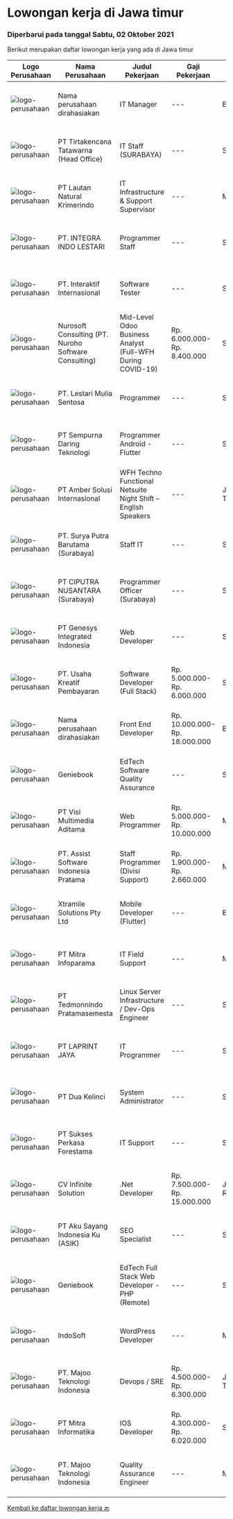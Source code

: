 
  # Lowongan kerja di Jawa timur

  ### Diperbarui pada tanggal Sabtu, 02 Oktober 2021

  Berikut merupakan daftar lowongan kerja yang ada di Jawa timur

  |Logo Perusahaan | Nama Perusahaan | Judul Pekerjaan | Gaji Pekerjaan | Lokasi | Deskripsi | Tanggal diunggah | Pranala |
  | -------------- | --------------- | --------------- | --------- | --------- | -------------- | ------- | ----------- |
  |![logo-perusahaan](https://us.123rf.com/450wm/pavelstasevich/pavelstasevich1811/pavelstasevich181101027/112815900-stock-vector-no-image-available-icon-flat-vector.jpg?ver=6)|Nama perusahaan dirahasiakan|IT Manager|---|Bali|Pendidikan minimal S1 segala jurusan Memiliki pengetahuan mengenai PHP dan bahasa pemrograman lainnya atau menguasai jaringan Gaji negotiable...|Jumat, 01 Oktober 2021|https://www.jobstreet.co.id/id/job/it-manager-3645203?token=0~5409c78e-6074-4b5c-a234-e19ad90eaa43&sectionRank=1&jobId=jobstreet-id-job-3645203|
|![logo-perusahaan](https://image-service-cdn.seek.com.au/454b279b09c2c94aad59ede07b497b02ce710fc2/ee4dce1061f3f616224767ad58cb2fc751b8d2dc)|PT Tirtakencana Tatawarna (Head Office)|IT Staff (SURABAYA)|---|Surabaya|Kualifikasi: Usia maksimal 28 tahun Pendidikan minimal S1 Teknik Informatika, IPK minimal 3.0 Pengalaman minimal 1 tahun Wajib memiliki sertifikat...|Kamis, 30 September 2021|https://www.jobstreet.co.id/id/job/it-staff-surabaya-3643655?token=0~5409c78e-6074-4b5c-a234-e19ad90eaa43&sectionRank=2&jobId=jobstreet-id-job-3643655|
|![logo-perusahaan](https://image-service-cdn.seek.com.au/b748981387a7675e8ba20c556661ea6420f5e17f/ee4dce1061f3f616224767ad58cb2fc751b8d2dc)|PT Lautan Natural Krimerindo|IT Infrastructure & Support Supervisor|---|Mojokerto|Job Description creating, executing, and monitoring IT procedures and standards Requirements Experience in server, network, and other IT assets...|Jumat, 01 Oktober 2021|https://www.jobstreet.co.id/id/job/it-infrastructure-support-supervisor-3645166?token=0~5409c78e-6074-4b5c-a234-e19ad90eaa43&sectionRank=3&jobId=jobstreet-id-job-3645166|
|![logo-perusahaan](https://image-service-cdn.seek.com.au/0ebbbe6a6caf028102b53689562dd6d2fc3a4e2f/ee4dce1061f3f616224767ad58cb2fc751b8d2dc)|PT. INTEGRA INDO LESTARI|Programmer Staff|---|Sidoarjo|Requirement : Proficient in Web Application and Mobile Application Proficient with Visual Studio and Android Studio Proficient in programming C#,...|Sabtu, 02 Oktober 2021|https://www.jobstreet.co.id/id/job/programmer-staff-3646011?token=0~5409c78e-6074-4b5c-a234-e19ad90eaa43&sectionRank=4&jobId=jobstreet-id-job-3646011|
|![logo-perusahaan](https://image-service-cdn.seek.com.au/fee2a774c571292590a8ae7f4d792de75df7af6c/ee4dce1061f3f616224767ad58cb2fc751b8d2dc)|PT. Interaktif Internasional|Software Tester|---|Surabaya|Kami perusahaan IT yang telah beridiri sejak 2001 hingga sekarang, sedang membutuhkan seorang SOFTWARE TESTER dengan lingkup pekerjaan sebagai berikut...|Kamis, 30 September 2021|https://www.jobstreet.co.id/id/job/software-tester-3643945?token=0~5409c78e-6074-4b5c-a234-e19ad90eaa43&sectionRank=5&jobId=jobstreet-id-job-3643945|
|![logo-perusahaan](https://image-service-cdn.seek.com.au/80d9f9357b1a2e56b4a86927c47c40f644df9ce9/ee4dce1061f3f616224767ad58cb2fc751b8d2dc)|Nurosoft Consulting (PT. Nuroho Software Consulting)|Mid-Level Odoo Business Analyst (Full-WFH During COVID-19)|Rp. 6.000.000-Rp. 8.400.000|Surabaya|Analyze customer business processes, write specifications, and suggest solutions. Implement the agreed solutions. Write test cases and check the...|Rabu, 29 September 2021|https://www.jobstreet.co.id/id/job/mid-level-odoo-business-analyst-full-wfh-during-covid-19-3627449?token=0~5409c78e-6074-4b5c-a234-e19ad90eaa43&sectionRank=6&jobId=jobstreet-id-job-3627449|
|![logo-perusahaan](https://image-service-cdn.seek.com.au/6340810020c6ac51e62e122dc7bf15342d58b15c/ee4dce1061f3f616224767ad58cb2fc751b8d2dc)|PT. Lestari Mulia Sentosa|Programmer|---|Sidoarjo|Usia maks 30 tahun Kandidat harus memiliki setidaknya Gelar Sarjana di Segala Jurusan dengan IPK minimal 3.00 Setidaknya memiliki 2 tahun pengalaman...|Kamis, 30 September 2021|https://www.jobstreet.co.id/id/job/programmer-3643996?token=0~5409c78e-6074-4b5c-a234-e19ad90eaa43&sectionRank=7&jobId=jobstreet-id-job-3643996|
|![logo-perusahaan](https://image-service-cdn.seek.com.au/3f3f32dda8718140589522d333ce76f5757222a3/ee4dce1061f3f616224767ad58cb2fc751b8d2dc)|PT Sempurna Daring Teknologi|Programmer Android - Flutter|---|Surabaya|KRITERIA UMUM Fresh Graduate welcome S1 / D3 Teknik Informatika Berpenampilan Baik IPK Minimal 3.0 Berperilaku baik Jujur Suka tantangan baru Suka...|Jumat, 01 Oktober 2021|https://www.jobstreet.co.id/id/job/programmer-android-flutter-3630167?token=0~5409c78e-6074-4b5c-a234-e19ad90eaa43&sectionRank=8&jobId=jobstreet-id-job-3630167|
|![logo-perusahaan](https://us.123rf.com/450wm/pavelstasevich/pavelstasevich1811/pavelstasevich181101027/112815900-stock-vector-no-image-available-icon-flat-vector.jpg?ver=6)|PT Amber Solusi Internasional|WFH Techno Functional Netsuite Night Shift – English Speakers|---|Jawa Timur|WFH IT Support Night Shift – English SpeakersDuties and Responsibilities:  Supporting the business in IT area (application and data) Update pricing...|Rabu, 29 September 2021|https://www.jobstreet.co.id/id/job/wfh-techno-functional-netsuite-night-shift-english-speakers-3643356?token=0~5409c78e-6074-4b5c-a234-e19ad90eaa43&sectionRank=9&jobId=jobstreet-id-job-3643356|
|![logo-perusahaan](https://image-service-cdn.seek.com.au/3bee09d94a5188f3077015d94059a0154577e672/ee4dce1061f3f616224767ad58cb2fc751b8d2dc)|PT. Surya Putra Barutama (Surabaya)|Staff IT|---|Surabaya|Pembuatan &amp; maintanance program. Administrasi jaringan. Pemeliharaan hardware. Memiliki kemampuan analitycal, problem solving &amp; detail...|Kamis, 30 September 2021|https://www.jobstreet.co.id/id/job/staff-it-3644235?token=0~5409c78e-6074-4b5c-a234-e19ad90eaa43&sectionRank=10&jobId=jobstreet-id-job-3644235|
|![logo-perusahaan](https://image-service-cdn.seek.com.au/8b575314dc0740730932af86db6368b95a04fc02/ee4dce1061f3f616224767ad58cb2fc751b8d2dc)|PT CIPUTRA NUSANTARA (Surabaya)|Programmer Officer (Surabaya)|---|Surabaya|Qualification: Bachelor’s degree in ICT / Computer Science with a minimum GPA of 3.00 Mastered the method of SDLC in creating web applications using...|Jumat, 01 Oktober 2021|https://www.jobstreet.co.id/id/job/programmer-officer-surabaya-3635629?token=0~5409c78e-6074-4b5c-a234-e19ad90eaa43&sectionRank=11&jobId=jobstreet-id-job-3635629|
|![logo-perusahaan](https://image-service-cdn.seek.com.au/31b1523df6115d42e482e2f14e8bcd6489389a57/ee4dce1061f3f616224767ad58cb2fc751b8d2dc)|PT Genesys Integrated Indonesia|Web Developer|---|Surabaya|We are looking for an Web Developer to create organized and integrated software. The ideal candidate should have experience about programming, possess...|Jumat, 01 Oktober 2021|https://www.jobstreet.co.id/id/job/web-developer-3630942?token=0~5409c78e-6074-4b5c-a234-e19ad90eaa43&sectionRank=12&jobId=jobstreet-id-job-3630942|
|![logo-perusahaan](https://image-service-cdn.seek.com.au/aa0209764981d048b2c2a22a7ace434f6c54ae2c/ee4dce1061f3f616224767ad58cb2fc751b8d2dc)|PT. Usaha Kreatif Pembayaran|Software Developer (Full Stack)|Rp. 5.000.000-Rp. 6.000.000|Surabaya|Diutamakan lulusan s1 jurusan Sistem Informasi, Teknik Informatika, Computer Science, atau jurusan sejenis lainnya Memiliki pengalaman minimal 1 tahun...|Jumat, 01 Oktober 2021|https://www.jobstreet.co.id/id/job/software-developer-full-stack-3636769?token=0~5409c78e-6074-4b5c-a234-e19ad90eaa43&sectionRank=13&jobId=jobstreet-id-job-3636769|
|![logo-perusahaan](https://us.123rf.com/450wm/pavelstasevich/pavelstasevich1811/pavelstasevich181101027/112815900-stock-vector-no-image-available-icon-flat-vector.jpg?ver=6)|Nama perusahaan dirahasiakan|Front End Developer|Rp. 10.000.000-Rp. 18.000.000|Bali|Kandidat harus memiliki setidaknya Gelar Sarjana, Gelar Pasca Sarjana, Gelar Doktor di Teknik (Komputer/Telekomunikasi) atau setara. Setidaknya...|Jumat, 01 Oktober 2021|https://www.jobstreet.co.id/id/job/front-end-developer-3635076?token=0~5409c78e-6074-4b5c-a234-e19ad90eaa43&sectionRank=14&jobId=jobstreet-id-job-3635076|
|![logo-perusahaan](https://image-service-cdn.seek.com.au/13804b394dc9a5ab5665090f631e1e655e021f78/ee4dce1061f3f616224767ad58cb2fc751b8d2dc)|Geniebook|EdTech Software Quality Assurance|---|Surabaya|Expanding exponentially across South East Asia, Geniebook is on the lookout for global talents to create an impact with our team. We offer many...|Rabu, 29 September 2021|https://www.jobstreet.co.id/id/job/edtech-software-quality-assurance-8835288/origin/sg?token=0~5409c78e-6074-4b5c-a234-e19ad90eaa43&sectionRank=15&jobId=jobstreet-sg-job-8835288|
|![logo-perusahaan](https://image-service-cdn.seek.com.au/b8528c389ba1b59ec14f571684d5a518b5b2a7b1/ee4dce1061f3f616224767ad58cb2fc751b8d2dc)|PT Visi Multimedia Aditama|Web Programmer|Rp. 5.000.000-Rp. 10.000.000|Malang|Requirements: Candidate must possess at least a Diploma, Bachelor's Degree, Art/ Design/ Creative Multimedia, Computer Science/Information Technology,...|Kamis, 30 September 2021|https://www.jobstreet.co.id/id/job/web-programmer-3634085?token=0~5409c78e-6074-4b5c-a234-e19ad90eaa43&sectionRank=16&jobId=jobstreet-id-job-3634085|
|![logo-perusahaan](https://image-service-cdn.seek.com.au/74834bb982ba23896ece49af9929c22cffaf838e/ee4dce1061f3f616224767ad58cb2fc751b8d2dc)|PT. Assist Software Indonesia Pratama|Staff Programmer (Divisi Support)|Rp. 1.900.000-Rp. 2.660.000|Malang|Deskripsi Pekerjaan Staff Programer Divisi Support :  Implementasi program kepada customer Bugs fixing program Pengerjaan request atau customize...|Rabu, 29 September 2021|https://www.jobstreet.co.id/id/job/staff-programmer-divisi-support-3642304?token=0~5409c78e-6074-4b5c-a234-e19ad90eaa43&sectionRank=17&jobId=jobstreet-id-job-3642304|
|![logo-perusahaan](https://image-service-cdn.seek.com.au/886dbb766c5bd832cea6f1bb5b5374b094ca8917/ee4dce1061f3f616224767ad58cb2fc751b8d2dc)|Xtramile Solutions Pty Ltd|Mobile Developer (Flutter)|---|Bali|Innovative job opportunity offering a high salary package, attractive bonus remuneration and full remote working arrangement. This role will help...|Jumat, 01 Oktober 2021|https://www.jobstreet.co.id/id/job/mobile-developer-flutter-3635106?token=0~5409c78e-6074-4b5c-a234-e19ad90eaa43&sectionRank=18&jobId=jobstreet-id-job-3635106|
|![logo-perusahaan](https://image-service-cdn.seek.com.au/8141e1a24c77e5f291a80cf9dfc94b33b4aef523/ee4dce1061f3f616224767ad58cb2fc751b8d2dc)|PT Mitra Infoparama|IT Field Support|---|Manado|Kualifikasi : Pendidikan minimal SMK jurusan TKJ atau setara. Pengalaman kerja minimal 6 bulan. Menguasai perangkat keras (hardware) PC dan Laptop...|Rabu, 29 September 2021|https://www.jobstreet.co.id/id/job/it-field-support-3642724?token=0~5409c78e-6074-4b5c-a234-e19ad90eaa43&sectionRank=19&jobId=jobstreet-id-job-3642724|
|![logo-perusahaan](https://image-service-cdn.seek.com.au/fbd5d100d4e48efd2382864d83a08296ce0d7055/ee4dce1061f3f616224767ad58cb2fc751b8d2dc)|PT Tedmonnindo Pratamasemesta|Linux Server Infrastructure / Dev-Ops Engineer|---|Surabaya|Kualifikasi: Maksimal usia 35 tahun  Lulusan D3 atau S1 Jurusan Teknik Informatika, Sistem Komputer ...|Kamis, 30 September 2021|https://www.jobstreet.co.id/id/job/linux-server-infrastructure-dev-ops-engineer-3629036?token=0~5409c78e-6074-4b5c-a234-e19ad90eaa43&sectionRank=20&jobId=jobstreet-id-job-3629036|
|![logo-perusahaan](https://image-service-cdn.seek.com.au/52ef4afb9b12e9a943d6f98618c9fd87475c1900/ee4dce1061f3f616224767ad58cb2fc751b8d2dc)|PT LAPRINT JAYA|IT Programmer|---|Surabaya|Membuat aplikasi Web/ Mobile baik offline maupun online untuk segala keperluan perkantoran Melakukan percobaan menjalankan program dan aplikasi...|Rabu, 29 September 2021|https://www.jobstreet.co.id/id/job/it-programmer-3627504?token=0~5409c78e-6074-4b5c-a234-e19ad90eaa43&sectionRank=21&jobId=jobstreet-id-job-3627504|
|![logo-perusahaan](https://image-service-cdn.seek.com.au/339d3e0b0c1ae837a917a17d968e0b711352fb16/ee4dce1061f3f616224767ad58cb2fc751b8d2dc)|PT Dua Kelinci|System Administrator|---|Surabaya|Tanggung jawab : Melakukan backup dan restore database Menjaga tingkat keamanan dan melakukan tuning kinerja server linux Merancang dan melakukan...|Selasa, 28 September 2021|https://www.jobstreet.co.id/id/job/system-administrator-3640802?token=0~5409c78e-6074-4b5c-a234-e19ad90eaa43&sectionRank=22&jobId=jobstreet-id-job-3640802|
|![logo-perusahaan](https://image-service-cdn.seek.com.au/e6ca12ba3d29b86ac57d2a171620cdf9febcba03/ee4dce1061f3f616224767ad58cb2fc751b8d2dc)|PT Sukses Perkasa Forestama|IT Support|---|Surabaya|Syarat : 1. Pendidikan minimal D3 Teknik Informatika / Sistem Informasi2. Usia maksimal 30 Tahun.3. Berpengalaman Minimal 1 Tahun dibidang yang...|Selasa, 28 September 2021|https://www.jobstreet.co.id/id/job/it-support-3641098?token=0~5409c78e-6074-4b5c-a234-e19ad90eaa43&sectionRank=23&jobId=jobstreet-id-job-3641098|
|![logo-perusahaan](https://image-service-cdn.seek.com.au/56b5c687b70921e14aef5f4e25daf5f16805eb94/ee4dce1061f3f616224767ad58cb2fc751b8d2dc)|CV Infinite Solution|.Net Developer|Rp. 7.500.000-Rp. 15.000.000|Jakarta Raya|Works from home is our advantage, there's never been a better time to work from home Monday to Friday 9 Hours / day Having own PC / Laptop minimal...|Rabu, 29 September 2021|https://www.jobstreet.co.id/id/job/net-developer-3642328?token=0~5409c78e-6074-4b5c-a234-e19ad90eaa43&sectionRank=24&jobId=jobstreet-id-job-3642328|
|![logo-perusahaan](https://image-service-cdn.seek.com.au/5f879a2b25c8f0587d96f1dfef8f362389c2997d/ee4dce1061f3f616224767ad58cb2fc751b8d2dc)|PT Aku Sayang Indonesia Ku (ASIK)|SEO Specialist|---|Sidoarjo|Mengelola Search Engine Marketing. Mengatur strategi konten. Optimasi struktur on page dan off page website. Peningkatan organic traffic untuk keyword...|Rabu, 29 September 2021|https://www.jobstreet.co.id/id/job/seo-specialist-3642729?token=0~5409c78e-6074-4b5c-a234-e19ad90eaa43&sectionRank=25&jobId=jobstreet-id-job-3642729|
|![logo-perusahaan](https://image-service-cdn.seek.com.au/13804b394dc9a5ab5665090f631e1e655e021f78/ee4dce1061f3f616224767ad58cb2fc751b8d2dc)|Geniebook|EdTech Full Stack Web Developer - PHP (Remote)|---|Surabaya|Expanding exponentially across South East Asia, Geniebook is on the lookout for global talents to create an impact with our team. We offer many...|Kamis, 30 September 2021|https://www.jobstreet.co.id/id/job/edtech-full-stack-web-developer-php-remote-8839142/origin/sg?token=0~5409c78e-6074-4b5c-a234-e19ad90eaa43&sectionRank=26&jobId=jobstreet-sg-job-8839142|
|![logo-perusahaan](https://image-service-cdn.seek.com.au/fbd57a90b36e6d6fe13c8e714c23f2e07616d0cb/ee4dce1061f3f616224767ad58cb2fc751b8d2dc)|IndoSoft|WordPress Developer|---|Malang|We are looking for Word Press Developer (not Word Press installer or just user).  Responsibilities Install a standard set of proprietary set of...|Rabu, 29 September 2021|https://www.jobstreet.co.id/id/job/wordpress-developer-3633255?token=0~5409c78e-6074-4b5c-a234-e19ad90eaa43&sectionRank=27&jobId=jobstreet-id-job-3633255|
|![logo-perusahaan](https://image-service-cdn.seek.com.au/2a2c8a948d223cf92abbc34c9b4e6cee325386db/ee4dce1061f3f616224767ad58cb2fc751b8d2dc)|PT. Majoo Teknologi Indonesia|Devops / SRE|Rp. 4.500.000-Rp. 6.300.000|Jawa Timur|As DevOps, you will benchmark system performance, build automation tool, enhance deployment process, secure servers, pinpoint infrastructure issues...|Kamis, 30 September 2021|https://www.jobstreet.co.id/id/job/devops-sre-3629386?token=0~5409c78e-6074-4b5c-a234-e19ad90eaa43&sectionRank=28&jobId=jobstreet-id-job-3629386|
|![logo-perusahaan](https://image-service-cdn.seek.com.au/f41a3a3e89984f2dabec38a3b33e4fa0e4b94970/ee4dce1061f3f616224767ad58cb2fc751b8d2dc)|PT Mitra Informatika|IOS Developer|Rp. 4.300.000-Rp. 6.020.000|Surabaya|About Mitra InformatikaMitra Informatika is an IT company based in Surabaya that positioning itself to become the market leader in providing...|Jumat, 01 Oktober 2021|https://www.jobstreet.co.id/id/job/ios-developer-3644713?token=0~5409c78e-6074-4b5c-a234-e19ad90eaa43&sectionRank=29&jobId=jobstreet-id-job-3644713|
|![logo-perusahaan](https://image-service-cdn.seek.com.au/2a2c8a948d223cf92abbc34c9b4e6cee325386db/ee4dce1061f3f616224767ad58cb2fc751b8d2dc)|PT. Majoo Teknologi Indonesia|Quality Assurance Engineer|---|Malang|We are looking for an experienced QA Engineer with proven work with testing process. Responsible designing and implementing tests, debugging and...|Kamis, 30 September 2021|https://www.jobstreet.co.id/id/job/quality-assurance-engineer-3629435?token=0~5409c78e-6074-4b5c-a234-e19ad90eaa43&sectionRank=30&jobId=jobstreet-id-job-3629435|


  [Kembali ke daftar lowongan kerja 🔙](../README.md#daftar-lowongan-kerja)
  